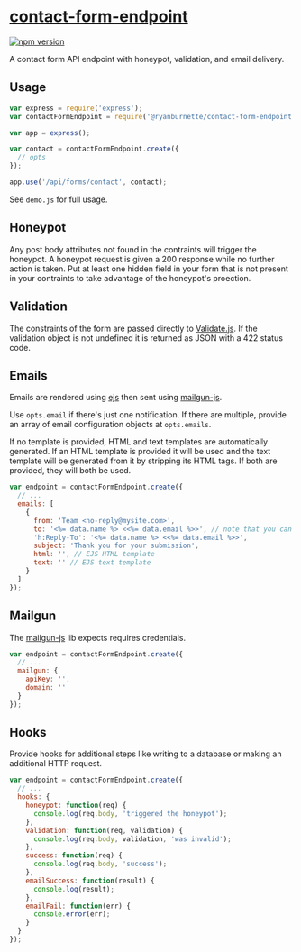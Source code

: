 # [contact-form-endpoint][1]

[![npm version](https://badge.fury.io/js/%40ryanburnette%2Fcontact-form-endpoint.svg)](https://badge.fury.io/js/%40ryanburnette%2Fcontact-form-endpoint)

A contact form API endpoint with honeypot, validation, and email delivery.

## Usage

```js
var express = require('express');
var contactFormEndpoint = require('@ryanburnette/contact-form-endpoint');

var app = express();

var contact = contactFormEndpoint.create({
  // opts
});

app.use('/api/forms/contact', contact);
```

See `demo.js` for full usage.

## Honeypot

Any post body attributes not found in the contraints will trigger the honeypot.
A honeypot request is given a 200 response while no further action is taken. Put
at least one hidden field in your form that is not present in your contraints to
take advantage of the honeypot's proection.

## Validation

The constraints of the form are passed directly to [Validate.js][3]. If the
validation object is not undefined it is returned as JSON with a 422 status
code.

## Emails

Emails are rendered using [ejs][5] then sent using [mailgun-js][4].

Use `opts.email` if there's just one notification. If there are multiple,
provide an array of email configuration objects at `opts.emails`.

If no template is provided, HTML and text templates are automatically generated.
If an HTML template is provided it will be used and the text template will be
generated from it by stripping its HTML tags. If both are provided, they will
both be used.

```js
var endpoint = contactFormEndpoint.create({
  // ...
  emails: [
    {
      from: 'Team <no-reply@mysite.com>',
      to: '<%= data.name %> <<%= data.email %>>', // note that you can use EJS in any field
      'h:Reply-To': '<%= data.name %> <<%= data.email %>>',
      subject: 'Thank you for your submission',
      html: '', // EJS HTML template
      text: '' // EJS text template
    }
  ]
});
```

## Mailgun

The [mailgun-js][4] lib expects requires credentials.

```js
var endpoint = contactFormEndpoint.create({
  // ...
  mailgun: {
    apiKey: '',
    domain: ''
  }
});
```

## Hooks

Provide hooks for additional steps like writing to a database or making an
additional HTTP request.

```js
var endpoint = contactFormEndpoint.create({
  // ...
  hooks: {
    honeypot: function(req) {
      console.log(req.body, 'triggered the honeypot');
    },
    validation: function(req, validation) {
      console.log(req.body, validation, 'was invalid');
    },
    success: function(req) {
      console.log(req.body, 'success');
    },
    emailSuccess: function(result) {
      console.log(result);
    },
    emailFail: function(err) {
      console.error(err);
    }
  }
});
```

[1]: https://github.com/ryanburnette/contact-form-endpoint#readme
[3]: https://github.com/ansman/validate.js
[4]: https://www.npmjs.com/package/mailgun-js
[5]: https://ejs.co
